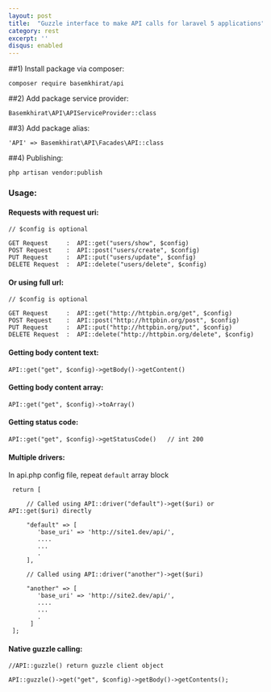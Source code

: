 ```yaml
---
layout: post
title:  "Guzzle interface to make API calls for laravel 5 applications"
category: rest
excerpt: ''
disqus: enabled
---
```


##1) Install package via composer:

	composer require basemkhirat/api

##2) Add package service provider:

	Basemkhirat\API\APIServiceProvider::class
	
##3) Add package alias:

	'API' => Basemkhirat\API\Facades\API::class
	
##4) Publishing:
    
    php artisan vendor:publish
	
### Usage:

#### Requests with request uri:

    // $config is optional
    
    GET Request     :  API::get("users/show", $config)
    POST Request    :  API::post("users/create", $config)
    PUT Request     :  API::put("users/update", $config)
    DELETE Request  :  API::delete("users/delete", $config)

#### Or using full url:

    // $config is optional
    
    GET Request     :  API::get("http://httpbin.org/get", $config)
    POST Request    :  API::post("http://httpbin.org/post", $config)
    PUT Request     :  API::put("http://httpbin.org/put", $config)
    DELETE Request  :  API::delete("http://httpbin.org/delete", $config)

#### Getting body content text:

    API::get("get", $config)->getBody()->getContent()

#### Getting body content array:

    API::get("get", $config)->toArray()

#### Getting status code:

    API::get("get", $config)->getStatusCode()   // int 200

    
#### Multiple drivers:

In api.php config file, repeat `default` array block
     
     return [
     
         // Called using API::driver("default")->get($uri) or API::get($uri) directly
         
         "default" => [
            'base_uri' => 'http://site1.dev/api/',
            ....
            ...
            .
         ],
         
         // Called using API::driver("another")->get($uri)
         
         "another" => [
            'base_uri' => 'http://site2.dev/api/',
            ....
            ...
            .
          ]
     ];
     
     
#### Native guzzle calling:


    //API::guzzle() return guzzle client object
    
    API::guzzle()->get("get", $config)->getBody()->getContents();
